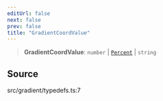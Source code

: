 ```yaml
---
editUrl: false
next: false
prev: false
title: "GradientCoordValue"
---
```


> **GradientCoordValue**: `number` \| [`Percent`](Percent.md) \| `string`

## Source

src/gradient/typedefs.ts:7
